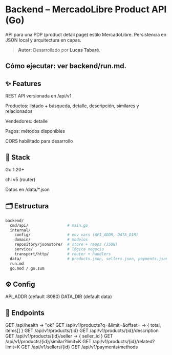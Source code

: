 # Backend – MercadoLibre Product API (Go)

API para una PDP (product detail page) estilo MercadoLibre.
Persistencia en JSON local y arquitectura en capas.

> **Autor:** Desarrollado por **Lucas Tabaré**.

## Cómo ejecutar: ver backend/run.md.

## ✨ Features
REST API versionada en /api/v1

Productos: listado + búsqueda, detalle, descripción, similares y relacionados

Vendedores: detalle

Pagos: métodos disponibles

CORS habilitado para desarrollo

## 🧰 Stack
Go 1.20+

chi v5 (router)

Datos en /data/*.json

## 🗂️ Estructura

```bash
backend/
  cmd/api/                 # main.go
  internal/
    config/                # env vars (API_ADDR, DATA_DIR)
    domain/                # modelos
    repository/jsonstore/  # store + repos (JSON)
    service/               # lógica negocio
    transport/http/        # router + handlers
  data/                    # products.json, sellers.json, payments.json
  run.md
  go.mod / go.sum

```

## ⚙️ Config

API_ADDR (default :8080)
DATA_DIR (default data)

## 🔌 Endpoints

GET /api/health → "ok"
GET /api/v1/products?q=&limit=&offset= → { total, items[] }
GET /api/v1/products/{id}
GET /api/v1/products/{id}/description
GET /api/v1/products/{id}/seller → { seller_id }
GET /api/v1/products/{id}/similar?limit=K
GET /api/v1/products/{id}/related?limit=K
GET /api/v1/sellers/{id}
GET /api/v1/payments/methods